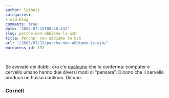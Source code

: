 ```yaml
---
author: leibniz
categories:
- old-blog
comments: true
date: '2005-07-15T08:30:43Z'
slug: perche-non-abbiamo-la-usb
title: Perche' non abbiamo la Usb
url: "/2005/07/15/perche-non-abbiamo-la-usb/"
wordpress_id: 192

---
```

Se avevate dei dubbi, ora c'e [qualcuno](https://www.news.cornell.edu/stories/June05/new.mind.model.ssl.html)
che lo conferma: computer e cervello umano hanno due diversi modi di
"pensare". Dicono che il cervello produca un flusso continuo. Dicono.  



### Cornell
